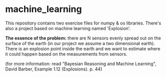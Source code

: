 # machine_learning

This repository contains two exercise files for numpy & os libraries.
There's also a project based on machine learning named 'Explosion'.

**The essence of the problem:** there are N sensors evenly spread out on the surface of the earth (in our project we assume a two dimensional earth). There is an explosion point inside the earth and we want to estimate where it could happen based on the measurements from sensors.

(for more information: read "Bayesian Reasoning and Machine Learning", David Barber, Example 1.12 (Explosions). p. 44)
